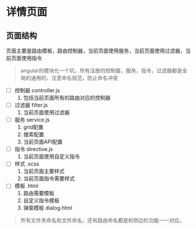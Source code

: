 # 详情页面
## 页面结构
页面主要是路由模板，路由控制器，当前页面使用服务，当前页面使用过滤器，当前页面使用指令
> angular的模块化一个坑，所有注册的控制器，服务，指令，过滤器都是全局的通用的，注意命名规范，防止命名冲突

- [ ] 控制器 controller.js
  1. 包括当前页面所有的路由对应的控制器
- [ ] 过滤器 filter.js
  1. 当前页面使用过滤器
- [ ] 服务 service.js
  1. grid配置
  2. 搜索配置
  3. 当前页面API配置
- [ ] 指令 directive.js
  1. 当前页面使用自定义指令
- [ ] 样式 .scss
  1. 当前页面主要样式
  2. 当前页面指令需要样式
- [ ] 模板 .html
  1. 路由需要模板
  2. 自定义指令模板
  3. 弹窗模板 dialog.html
  
> 所有文件夹命名和文件命名，还有路由命名都是和侧边栏功能一一对应。
